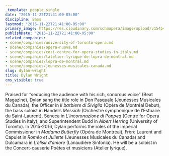 ```yaml
---
_template: people_single
date: "2015-11-22T21:41:00-05:00"
discipline: Bass
lastmod: "2015-11-22T21:41:00-05:00"
primary_image: https://res.cloudinary.com/schmopera/image/upload/v1545409169/media/webhook-uploads/1448246471187/2015-11-21---Dylan-Wright.jpg.jpg
publishDate: "2015-11-22T21:41:00-05:00"
related_companies:
- scene/companies/university-of-toronto-opera.md
- scene/companies/opera-nuova.md
- scene/companies/cosi-centre-for-opera-studies-in-italy.md
- scene/companies/latelier-lyrique-de-lopra-de-montral.md
- scene/companies/lopra-de-montral.md
- scene/companies/jeunesses-musicales-canada.md
slug: dylan-wright
title: Dylan Wright
cms_visible: true
---
```


Praised for “seducing the audience with his rich, sonorous voice” (Beat Magazine), Dylan sang the title role in Don Pasquale (Jeunesses Musicales du Canada), the Officer in *Il barbiere di Siviglia* (Opéra de Montréal Debut), the bass soloist in Handel’s *Messiah* (Orchestre symphonique de l’Estuaire du Saint-Laurent), Seneca in *L’incoronazione di Poppea* (Centre for Opera Studies in Italy), and Superintendent Budd in *Albert Herring* (University of Toronto). In 2015-2016, Dylan performs the roles of the Imperial Commissioner in *Madama Butterfly* (Opéra de Montréal), Frère Laurent and Capulet in *Roméo et Juliette* (Jeunesses Musicales du Canada) and Dulcamara in *L’elisir d’amore* (Lanaudière Sinfonia). He will be a soloist in the Concert-causerie Poètes et musiciens (Atelier lyrique).
